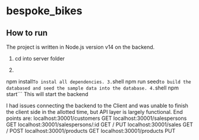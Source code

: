 # bespoke_bikes

## How to run
The project is written in Node.js version v14 on the backend. 
1. cd into server folder
2. ```shell
npm install```
To instal all dependencies.
3. ```shell 
npm run seed```
to build the databased and seed the sample data into the database.
4. ```shell
  npm start```
This will start the backend
  
I had issues connecting the backend to the Client and was unable to finish the client side in the allotted time, but API layer is largely functional.
End points are:
localhost:30001/customers
  GET
localhost:30001/salespersons
  GET
localhost:30001/salespersons/:id
  GET / PUT
localhost:30001/sales
  GET / POST
localhost:30001/products
  GET
localhost:30001/products
  PUT
